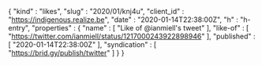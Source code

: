 {
  "kind" : "likes",
  "slug" : "2020/01/knj4u",
  "client_id" : "https://indigenous.realize.be",
  "date" : "2020-01-14T22:38:00Z",
  "h" : "h-entry",
  "properties" : {
    "name" : [ "Like of @ianmiell's tweet" ],
    "like-of" : [ "https://twitter.com/ianmiell/status/1217000243922898946" ],
    "published" : [ "2020-01-14T22:38:00Z" ],
    "syndication" : [ "https://brid.gy/publish/twitter" ]
  }
}
